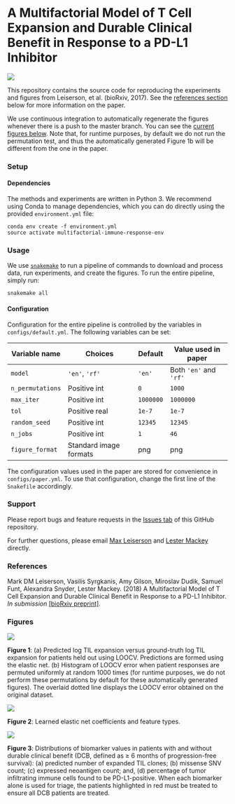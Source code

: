 

# A Multifactorial Model of T Cell Expansion and Durable Clinical Benefit in Response to a PD-L1 Inhibitor
<img src='https://travis-ci.org/lrgr/multifactorial-immune-response.svg?branch=master'>

This repository contains the source code for reproducing the experiments and figures from Leiserson, et al. (bioRxiv, 2017). See the [references section](#references) below for more information on the paper.

We use continuous integration to automatically regenerate the figures whenever there is a push to the master branch. You can see the [current figures below](#figures). Note that, for runtime purposes, by default we do not run the permutation test, and thus the automatically generated Figure 1b will be different from the one in the paper.

### Setup

#### Dependencies
The methods and experiments are written in Python 3. We recommend using Conda to manage dependencies, which you can do directly using the provided `environment.yml` file:

    conda env create -f environment.yml
    source activate multifactorial-immune-response-env

### Usage

We use [`snakemake`](https://snakemake.readthedocs.io/en/latest/) to run a pipeline of commands to download and process data, run experiments, and create the figures. To run the entire pipeline, simply run:

    snakemake all

#### Configuration

Configuration for the entire pipeline is controlled by the variables in `configs/default.yml`. The following variables can be set:

| Variable name     | Choices                | Default    |  Value used in paper   |
|-------------------|------------------------|------------|------------------------|
| `model`           | `'en'`, `'rf'`         | `'en'`     | Both `'en'` and `'rf'` |
| `n_permutations`  | Positive int           | `0`        | `1000`                 |
| `max_iter`        | Positive int           | `1000000`  | `1000000`              |
| `tol`             | Positive real          | `1e-7`     | `1e-7`                 |
| `random_seed`     | Positive int           | `12345`    | `12345`                |
| `n_jobs`          | Positive int           | `1`        | `46`                   |
| `figure_format`   | Standard image formats | png        | png                    |

The configuration values used in the paper are stored for convenience in `configs/paper.yml`. To use that configuration, change the first line of the `Snakefile` accordingly.

### Support

Please report bugs and feature requests in the [Issues tab](https://github.com/lrgr/multifactorial-immune-response/issues) of this GitHub repository.

For further questions, please email [Max Leiserson](mailto:mdml@cs.umd.edu) and [Lester Mackey](mailto:lmackey@microsoft.com) directly.

### References

Mark DM Leiserson, Vasilis Syrgkanis, Amy Gilson, Miroslav Dudik, Samuel Funt, Alexandra Snyder, Lester Mackey. (2018) A Multifactorial Model of T Cell Expansion and Durable Clinical Benefit in Response to a PD-L1 Inhibitor. _In submission_ [[bioRxiv preprint]](https://www.biorxiv.org/content/early/2017/12/08/231316).

### Figures

<img src='http://multifactorial-immune-response.lrgr.io/fig1.png'>

**Figure 1**: (a) Predicted log TIL expansion versus ground-truth log TIL expansion for patients held out using LOOCV.  Predictions are formed using the elastic net. (b) Histogram of LOOCV error when patient responses are permuted uniformly at random 1000 times (for runtime purposes, we do not perform these permutations by default for these automatically generated figures).  The overlaid dotted line displays the LOOCV error obtained on the original dataset.

 <img src='http://multifactorial-immune-response.lrgr.io/fig2.png?raw=true'>

**Figure 2**: Learned elastic net coefficients and feature types.

<img src='http://multifactorial-immune-response.lrgr.io/fig3.png?raw=true'>

**Figure 3**: Distributions of biomarker values in patients with and without durable clinical benefit (DCB, defined as ≥ 6 months of progression-free survival): (a) predicted number of expanded TIL clones; (b) missense SNV count; (c) expressed neoantigen count; and, (d) percentage of tumor infiltrating immune cells found to be PD-L1-positive. When each biomarker alone is used for triage, the patients highlighted in red must be treated to ensure all DCB patients are treated.
